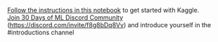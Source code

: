 [Follow the instructions in this notebook] to get started with Kaggle.  
[Join 30 Days of ML Discord Community] (https://discord.com/invite/f8g8bDq8Vv) and introduce yourself in the #introductions channel

[Follow the instructions in this notebook]: https://www.kaggle.com/alexisbcook/getting-started-with-kaggle?utm_medium=email&utm_source=gamma&utm_campaign=thirty-days-of-ml&utm_content=day-1

[Join 30 Days of ML Discord Community]: https://discord.com/invite/f8g8bDq8Vv